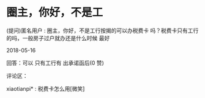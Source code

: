 # 圈主，你好，不是工

(提问)匿名用户 : 圈主，你好，不是工行按揭的可以办税费卡 吗？税费卡只有工行的吗，一般房子过户就办还是什么时候 最好

2018-05-16

回答：可以 只有工行有 出承诺函后(0 赞)

评论区：

xiaotianpi* : 税费卡怎么用[微笑]